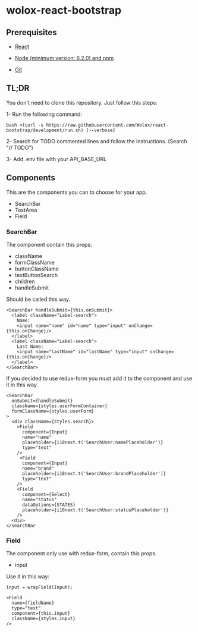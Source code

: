 wolox-react-bootstrap
==================

## Prerequisites

- [React](https://facebook.github.io/react/docs/getting-started.html)

- [Node (minimum version: 6.2.0) and npm](https://github.com/creationix/nvm#install-script)

- [Git](https://git-scm.com/book/en/v2/Getting-Started-Installing-Git)


## TL;DR

You don't need to clone this repository. Just follow this steps:

1- Run the following command:

```
bash <(curl -s https://raw.githubusercontent.com/Wolox/react-bootstrap/development/run.sh) [--verbose]
```

2- Search for TODO commented lines and follow the instructions. (Search "// TODO")

3- Add .env file with your API_BASE_URL

## Components

This are the components you can to choose for your app.
* SearchBar
* TextArea
* Field

### SearchBar

The component contain this props:
* className
* formClassName
* buttonClassName
* textButtonSearch
* children
* handleSubmit

Should be called this way.

````
<SearchBar handleSubmit={this.onSubmit}> 
  <label className="Label-search">
    Name:
    <input name="name" id="name" type="input" onChange={this.onChange}/>
  </label>
  <label className="Label-search">
    Last Name:
    <input name="lastName" id="lastName" type="input" onChange={this.onChange}/>
  </label>
</SearchBar>
````

If you decided to use redux-form you must add it to the component and use it in this way.

```
<SearchBar
  onSubmit={handleSubmit}
  className={styles.userFormContainer}
  formClassName={styles.userForm}
>
  <div className={styles.search}>
    <Field
      component={Input}
      name="name"
      placeholder={i18next.t('SearchUser:namePlaceholder')}
      type="text"
    />
     <Field
      component={Input}
      name="brand"
      placeholder={i18next.t('SearchUser:brandPlaceholder')}
      type="text"
    />
    <Field
      component={Select}
      name="status"
      dataOptions={STATES}
      placeholder={i18next.t('SearchUser:statusPlaceholder')}
    />
  <div>
</SearchBar
```

### Field

The component only use with redux-form, contain this props.
* input

Use it in this way:

```
input = wrapField(Input);

<Field
  name={fieldName}  
  type="text"
  component={this.input}
  className={styles.input}
/>
```